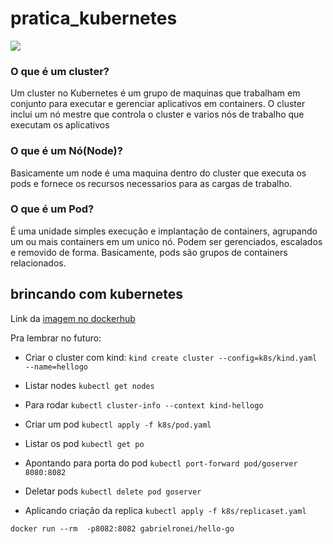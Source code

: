 # pratica_kubernetes
<img src="https://matthewpalmer.net/kubernetes-app-developer/articles/networking-overview.png"/>

### O que é um cluster?
Um cluster no Kubernetes é um grupo de maquinas que trabalham em conjunto para executar e gerenciar aplicativos em containers. O cluster inclui um nó mestre que controla o cluster e varios nós de trabalho que executam os aplicativos
 
### O que é um Nó(Node)?
Basicamente um node é uma maquina dentro do cluster que executa os pods e fornece os recursos necessarios para as cargas de trabalho. 

### O que é um Pod?
É uma unidade simples execução e implantação de containers, agrupando um ou mais containers em um unico nó. Podem ser gerenciados, escalados e removido de forma. Basicamente, pods são grupos de containers relacionados.

## brincando com kubernetes

Link da [imagem no dockerhub](https://hub.docker.com/r/gabrielronei/hello-go) 

Pra lembrar no futuro:

- Criar o cluster com kind:
`kind create cluster --config=k8s/kind.yaml --name=hellogo`

- Listar nodes
`kubectl get nodes`

- Para rodar
`kubectl cluster-info --context kind-hellogo`

- Criar um pod
`kubectl apply -f k8s/pod.yaml`

- Listar os pod
`kubectl get po`

- Apontando para porta do pod
`kubectl port-forward pod/goserver 8080:8082`

- Deletar pods
`kubectl delete pod goserver`
 
- Aplicando criação da replica
`kubectl apply -f k8s/replicaset.yaml`

`docker run --rm  -p8082:8082 gabrielronei/hello-go`

